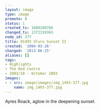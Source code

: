 ```yaml
---
layout: image
type: image
promote: 0
status: 1
created_ts: 1080280766
changed_ts: 1372159363
node_id: 377
title: 01493 Uluru Sunset II
created: '2004-03-26'
changed: '2013-06-25'
aliases: []
tags:
- Highlights
- The Red Centre
- 2003/10 - October 2003
images:
- - src: image/images/img_1493-377.jpg
    name: img_1493-377.jpg
---
```

Ayres Roack, aglow in the deepening sunset.
